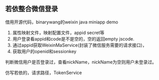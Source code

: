## 若依整合微信登录

借用开源代码，binarywang的weixin java miniapp demo

1. 属性映射文件，映射配置文件，appid secret等
2. 用户登录看appid和code是不是空的，空的返回empty jscode.
3. 通过appid获取WeixinMaService(封装了微信服务需要的请求接口)，
4. 获取用户的openid和sessionkey



判断微信用户是否登录过，查看nickName，nickName为空则用户未登录过。



  仿写若依的，请求路径，TokenService
